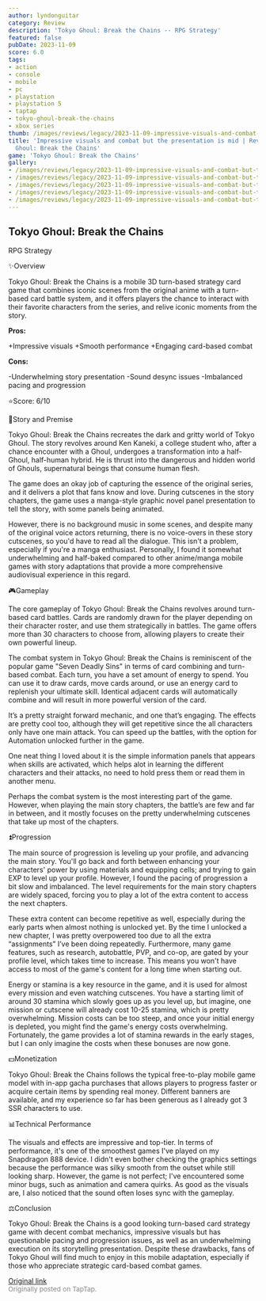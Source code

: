 ```yaml
---
author: lyndonguitar
category: Review
description: 'Tokyo Ghoul: Break the Chains -- RPG Strategy'
featured: false
pubDate: 2023-11-09
score: 6.0
tags:
- action
- console
- mobile
- pc
- playstation
- playstation 5
- taptap
- tokyo-ghoul-break-the-chains
- xbox series
thumb: /images/reviews/legacy/2023-11-09-impressive-visuals-and-combat-but-the-presentation-is-mid--review---tokyo-ghoul-break-the-0.avif
title: 'Impressive visuals and combat but the presentation is mid | Review - Tokyo
  Ghoul: Break the Chains'
game: 'Tokyo Ghoul: Break the Chains'
gallery:
- /images/reviews/legacy/2023-11-09-impressive-visuals-and-combat-but-the-presentation-is-mid--review---tokyo-ghoul-break-the-0.avif
- /images/reviews/legacy/2023-11-09-impressive-visuals-and-combat-but-the-presentation-is-mid--review---tokyo-ghoul-break-the-1.avif
- /images/reviews/legacy/2023-11-09-impressive-visuals-and-combat-but-the-presentation-is-mid--review---tokyo-ghoul-break-the-2.avif
- /images/reviews/legacy/2023-11-09-impressive-visuals-and-combat-but-the-presentation-is-mid--review---tokyo-ghoul-break-the-3.avif
- /images/reviews/legacy/2023-11-09-impressive-visuals-and-combat-but-the-presentation-is-mid--review---tokyo-ghoul-break-the-4.avif
---
```

Tokyo Ghoul: Break the Chains
--
RPG
Strategy

✨Overview

Tokyo Ghoul: Break the Chains is a mobile 3D turn-based strategy card game that combines iconic scenes from the original anime with a turn-based card battle system, and it offers players the chance to interact with their favorite characters from the series, and relive iconic moments from the story.


**Pros:**


+Impressive visuals
+Smooth performance
+Engaging card-based combat


**Cons:**


-Underwhelming story presentation
-Sound desync issues
-Imbalanced pacing and progression

⭐️Score: 6/10

📖Story and Premise

Tokyo Ghoul: Break the Chains recreates the dark and gritty world of Tokyo Ghoul. The story revolves around Ken Kaneki, a college student who, after a chance encounter with a Ghoul, undergoes a transformation into a half-Ghoul, half-human hybrid. He is thrust into the dangerous and hidden world of Ghouls, supernatural beings that consume human flesh.

The game does an okay job of capturing the essence of the original series, and it delivers a plot that fans know and love. During cutscenes in the story chapters, the game uses a manga-style graphic novel panel presentation to tell the story, with some panels being animated.

However, there is no background music in some scenes, and despite many of the original voice actors returning, there is no voice-overs in these story cutscenes, so you'd have to read all the dialogue. This isn't a problem, especially if you're a manga enthusiast. Personally, I found it somewhat underwhelming and half-baked compared to other anime/manga mobile games with story adaptations that provide a more comprehensive audiovisual experience in this regard.

🎮Gameplay

The core gameplay of Tokyo Ghoul: Break the Chains revolves around turn-based card battles. Cards are randomly drawn for the player depending on their character roster, and use them strategically in battles. The game offers more than 30 characters to choose from, allowing players to create their own powerful lineup.

The combat system in Tokyo Ghoul: Break the Chains is reminiscent of the popular game "Seven Deadly Sins" in terms of card combining and turn-based combat. Each turn, you have a set amount of energy to spend. You can use it to draw cards, move cards around, or use an energy card to replenish your ultimate skill. Identical adjacent cards will automatically combine and will result in more powerful version of the card.

It’s a pretty straight forward mechanic, and one that’s engaging. The effects are pretty cool too, although they will get repetitive since the all characters only have one main attack. You can speed up the battles, with the option for Automation unlocked further in the game.

One neat thing I loved about it is the simple information panels that appears when skills are activated, which helps alot in learning the different characters and their attacks, no need to hold press them or read them in another menu.

Perhaps the combat system is the most interesting part of the game. However, when playing the main story chapters, the battle’s are few and far in between, and it mostly focuses on the pretty underwhelming cutscenes that take up most of the chapters.

⏫Progression

The main source of progression is leveling up your profile, and advancing the main story. You'll go back and forth between enhancing your characters' power by using materials and equipping cells; and trying to gain EXP to level up your profile. However, I found the pacing of progression a bit slow and imbalanced. The level requirements for the main story chapters are widely spaced, forcing you to play a lot of the extra content to access the next chapters.

These extra content can become repetitive as well, especially during the early parts when almost nothing is unlocked yet. By the time I unlocked a new chapter, I was pretty overpowered too due to all the extra “assignments” I’ve been doing repeatedly. Furthermore, many game features, such as research, autobattle, PVP, and co-op, are gated by your profile level, which takes time to increase. This means you won't have access to most of the game's content for a long time when starting out.

Energy or stamina is a key resource in the game, and it is used for almost every mission and even watching cutscenes. You have a starting limit of around 30 stamina which slowly goes up as you level up, but imagine, one mission or cutscene will already cost 10-25 stamina, which is pretty overwhelming. Mission costs can be too steep, and once your initial energy is depleted, you might find the game's energy costs overwhelming. Fortunately, the game provides a lot of stamina rewards in the early stages, but I can only imagine the costs when these bonuses are now gone.

💵Monetization

Tokyo Ghoul: Break the Chains follows the typical free-to-play mobile game model with in-app gacha purchases that allows players to progress faster or acquire certain items by spending real money. Different banners are available, and my experience so far has been generous as I already got 3 SSR characters to use.

📊Technical Performance

The visuals and effects are impressive and top-tier. In terms of performance, it's one of the smoothest games I've played on my Snapdragon 888 device. I didn't even bother checking the graphics settings because the performance was silky smooth from the outset while still looking sharp. However, the game is not perfect; I've encountered some minor bugs, such as animation and camera quirks. As good as the visuals are, I also noticed that the sound often loses sync with the gameplay.

⚖️Conclusion

Tokyo Ghoul: Break the Chains is a good looking turn-based card strategy game with decent combat mechanics, impressive visuals but has questionable pacing and progression issues, as well as an underwhelming execution on its storytelling presentation. Despite these drawbacks, fans of Tokyo Ghoul will find much to enjoy in this mobile adaptation, especially if those who appreciate strategic card-based combat games.

[Original link](https://www.taptap.io/post/6526503)<br><span style="font-size: 0.95em; color: #888;">Originally posted on TapTap.</span>